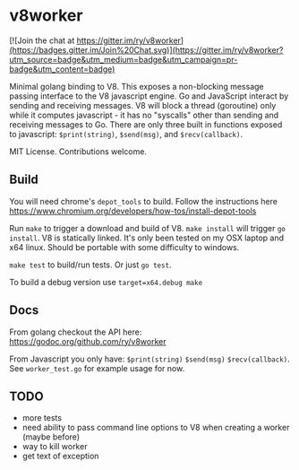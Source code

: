 v8worker
========

[![Join the chat at https://gitter.im/ry/v8worker](https://badges.gitter.im/Join%20Chat.svg)](https://gitter.im/ry/v8worker?utm_source=badge&utm_medium=badge&utm_campaign=pr-badge&utm_content=badge)

Minimal golang binding to V8. This exposes a non-blocking message passing
interface to the V8 javascript engine. Go and JavaScript interact by sending
and receiving messages. V8 will block a thread (goroutine) only while it
computes javascript - it has no "syscalls" other than sending and receiving
messages to Go. There are only three built in functions exposed to javascript:
`$print(string)`, `$send(msg)`, and `$recv(callback)`. 

MIT License. Contributions welcome.

Build
-----

You will need chrome's `depot_tools` to build. Follow the instructions here
https://www.chromium.org/developers/how-tos/install-depot-tools

Run `make` to trigger a download and build of V8. `make install` will trigger
`go install`. V8 is statically linked. It's only been tested on my OSX laptop
and x64 linux. Should be portable with some difficulty to windows.

`make test` to build/run tests. Or just `go test`.

To build a debug version use `target=x64.debug make`

Docs
----

From golang checkout the API here:
https://godoc.org/github.com/ry/v8worker

From Javascript you only have:
`$print(string)`
`$send(msg)`
`$recv(callback)`. 
See `worker_test.go` for example usage for now.



TODO
----
- more tests
- need ability to pass command line options to V8 when creating a worker (maybe before)
- way to kill worker
- get text of exception
